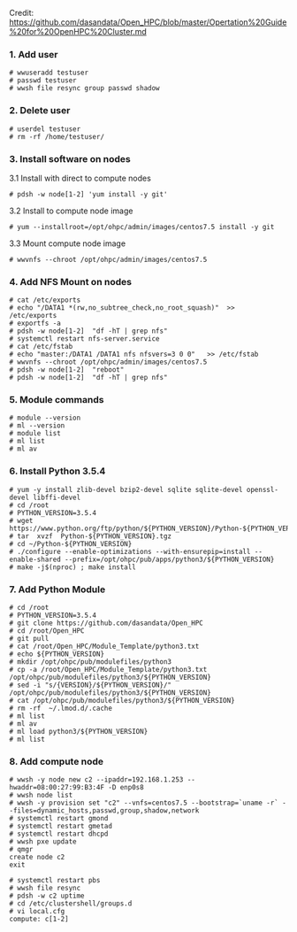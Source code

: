 Credit: https://github.com/dasandata/Open_HPC/blob/master/Opertation%20Guide%20for%20OpenHPC%20Cluster.md

### 1. Add user
```
# wwuseradd testuser
# passwd testuser
# wwsh file resync group passwd shadow
```

### 2. Delete user
```
# userdel testuser
# rm -rf /home/testuser/
```

### 3. Install software on nodes

3.1 Install with direct to compute nodes
```
# pdsh -w node[1-2] 'yum install -y git'
```

3.2 Install to compute node image
```
# yum --installroot=/opt/ohpc/admin/images/centos7.5 install -y git
```

3.3 Mount compute node image
```
# wwvnfs --chroot /opt/ohpc/admin/images/centos7.5
```

### 4. Add NFS Mount on nodes
```
# cat /etc/exports
# echo "/DATA1 *(rw,no_subtree_check,no_root_squash)"  >>  /etc/exports
# exportfs -a
# pdsh -w node[1-2]  "df -hT | grep nfs"
# systemctl restart nfs-server.service
# cat /etc/fstab
# echo "master:/DATA1 /DATA1 nfs nfsvers=3 0 0"   >> /etc/fstab 
# wwvnfs --chroot /opt/ohpc/admin/images/centos7.5
# pdsh -w node[1-2]  "reboot"
# pdsh -w node[1-2]  "df -hT | grep nfs"
```

### 5. Module commands
```
# module --version
# ml --version
# module list
# ml list
# ml av
```

### 6. Install Python 3.5.4
```
# yum -y install zlib-devel bzip2-devel sqlite sqlite-devel openssl-devel libffi-devel
# cd /root
# PYTHON_VERSION=3.5.4
# wget https://www.python.org/ftp/python/${PYTHON_VERSION}/Python-${PYTHON_VERSION}.tgz
# tar  xvzf  Python-${PYTHON_VERSION}.tgz
# cd ~/Python-${PYTHON_VERSION}
# ./configure --enable-optimizations --with-ensurepip=install --enable-shared --prefix=/opt/ohpc/pub/apps/python3/${PYTHON_VERSION}
# make -j$(nproc) ; make install
```

### 7. Add Python Module
```
# cd /root
# PYTHON_VERSION=3.5.4
# git clone https://github.com/dasandata/Open_HPC
# cd /root/Open_HPC
# git pull
# cat /root/Open_HPC/Module_Template/python3.txt
# echo ${PYTHON_VERSION}
# mkdir /opt/ohpc/pub/modulefiles/python3
# cp -a /root/Open_HPC/Module_Template/python3.txt /opt/ohpc/pub/modulefiles/python3/${PYTHON_VERSION}
# sed -i "s/{VERSION}/${PYTHON_VERSION}/" /opt/ohpc/pub/modulefiles/python3/${PYTHON_VERSION}
# cat /opt/ohpc/pub/modulefiles/python3/${PYTHON_VERSION}
# rm -rf  ~/.lmod.d/.cache
# ml list
# ml av
# ml load python3/${PYTHON_VERSION}
# ml list
```

### 8. Add compute node
```
# wwsh -y node new c2 --ipaddr=192.168.1.253 --hwaddr=08:00:27:99:B3:4F -D enp0s8 
# wwsh node list
# wwsh -y provision set "c2" --vnfs=centos7.5 --bootstrap=`uname -r` --files=dynamic_hosts,passwd,group,shadow,network 
# systemctl restart gmond 
# systemctl restart gmetad 
# systemctl restart dhcpd 
# wwsh pxe update
# qmgr
create node c2
exit
```

```
# systemctl restart pbs
# wwsh file resync
# pdsh -w c2 uptime
# cd /etc/clustershell/groups.d
# vi local.cfg
compute: c[1-2]
```

